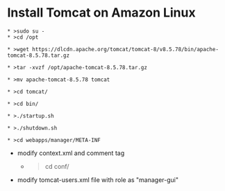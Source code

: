 # Install Tomcat on Amazon Linux

	* >sudo su -
	* >cd /opt

	* >wget https://dlcdn.apache.org/tomcat/tomcat-8/v8.5.78/bin/apache-tomcat-8.5.78.tar.gz

	* >tar -xvzf /opt/apache-tomcat-8.5.78.tar.gz

	* >mv apache-tomcat-8.5.78 tomcat
 
	* >cd tomcat/

	* >cd bin/

	* >./startup.sh

	* >./shutdown.sh

	* >cd webapps/manager/META-INF

* modify context.xml and comment <Valve> tag

	* >cd conf/
* modify tomcat-users.xml file with role as "manager-gui"

